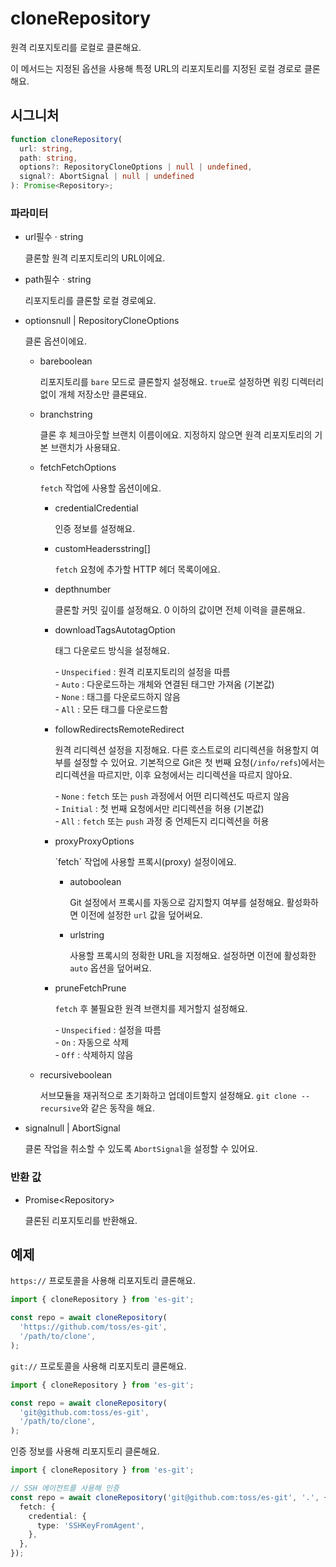 # cloneRepository

원격 리포지토리를 로컬로 클론해요.

이 메서드는 지정된 옵션을 사용해 특정 URL의 리포지토리를 지정된 로컬 경로로 클론해요.

## 시그니처

```ts
function cloneRepository(
  url: string,
  path: string,
  options?: RepositoryCloneOptions | null | undefined,
  signal?: AbortSignal | null | undefined
): Promise<Repository>;
```

### 파라미터

<ul class="param-ul">
  <li class="param-li param-li-root">
    <span class="param-name">url</span><span class="param-required">필수</span>&nbsp;·&nbsp;<span class="param-type">string</span>
    <br>
    <p class="param-description">
      클론할 원격 리포지토리의 URL이에요.
    </p>
  </li>
  <li class="param-li param-li-root">
    <span class="param-name">path</span><span class="param-required">필수</span>&nbsp;·&nbsp;<span class="param-type">string</span>
    <br>
    <p class="param-description">
      리포지토리를 클론할 로컬 경로예요.
    </p>
  </li>
  <li class="param-li param-li-root">
    <span class="param-name">options</span><span class="param-type">null | RepositoryCloneOptions</span>
    <br>
    <p class="param-description">
      클론 옵션이에요.
    </p>
    <ul class="param-ul">
      <li class="param-li">
        <span class="param-name">bare</span><span class="param-type">boolean</span>
        <br>
        <p class="param-description">
          리포지토리를 <code>bare</code> 모드로 클론할지 설정해요.  
          <code>true</code>로 설정하면 워킹 디렉터리 없이 개체 저장소만 클론돼요.
        </p>
      </li>
      <li class="param-li">
        <span class="param-name">branch</span><span class="param-type">string</span>
        <br>
        <p class="param-description">
          클론 후 체크아웃할 브랜치 이름이에요.  
          지정하지 않으면 원격 리포지토리의 기본 브랜치가 사용돼요.
        </p>
      </li>
      <li class="param-li">
        <span class="param-name">fetch</span><span class="param-type">FetchOptions</span>
        <br>
        <p class="param-description">
          <code>fetch</code> 작업에 사용할 옵션이에요.
        </p>
        <ul class="param-ul">
          <li class="param-li">
            <span class="param-name">credential</span><span class="param-type">Credential</span>
            <br>
            <p class="param-description">
              인증 정보를 설정해요.
            </p>
          </li>
          <li class="param-li">
            <span class="param-name">customHeaders</span><span class="param-type">string[]</span>
            <br>
            <p class="param-description">
              <code>fetch</code> 요청에 추가할 HTTP 헤더 목록이에요.
            </p>
          </li>
          <li class="param-li">
            <span class="param-name">depth</span><span class="param-type">number</span>
            <br>
            <p class="param-description">클론할 커밋 깊이를 설정해요. 0 이하의 값이면 전체 이력을 클론해요.</p>
          </li>
          <li class="param-li">
            <span class="param-name">downloadTags</span><span class="param-type">AutotagOption</span>
            <br>
            <p class="param-description">
              태그 다운로드 방식을 설정해요.
            </p>
            <p class="param-description">
              - <code>Unspecified</code> : 원격 리포지토리의 설정을 따름<br>
              - <code>Auto</code> : 다운로드하는 개체와 연결된 태그만 가져옴 (기본값)<br>
              - <code>None</code> : 태그를 다운로드하지 않음<br>
              - <code>All</code> : 모든 태그를 다운로드함
            </p>
          </li>
<li class="param-li">
  <span class="param-name">followRedirects</span><span class="param-type">RemoteRedirect</span>
  <br>
  <p class="param-description">
    원격 리디렉션 설정을 지정해요.  
    다른 호스트로의 리디렉션을 허용할지 여부를 설정할 수 있어요.  
    기본적으로 Git은 첫 번째 요청(<code>/info/refs</code>)에서는 리디렉션을 따르지만,  
    이후 요청에서는 리디렉션을 따르지 않아요.
  </p>
  <p class="param-description">
    - <code>None</code> : <code>fetch</code> 또는 <code>push</code> 과정에서 어떤 리디렉션도 따르지 않음<br>
    - <code>Initial</code> : 첫 번째 요청에서만 리디렉션을 허용 (기본값)<br>
    - <code>All</code> : <code>fetch</code> 또는 <code>push</code> 과정 중 언제든지 리디렉션을 허용
  </p>
</li>
<li class="param-li">
  <span class="param-name">proxy</span><span class="param-type">ProxyOptions</span>
  <br>
  <p class="param-description">
    `fetch` 작업에 사용할 프록시(proxy) 설정이에요.
  </p>
  <ul class="param-ul">
    <li class="param-li">
      <span class="param-name">auto</span><span class="param-type">boolean</span>
      <br>
      <p class="param-description">
        Git 설정에서 프록시를 자동으로 감지할지 여부를 설정해요.  
        활성화하면 이전에 설정한 <code>url</code> 값을 덮어써요.
      </p>
    </li>
    <li class="param-li">
      <span class="param-name">url</span><span class="param-type">string</span>
      <br>
      <p class="param-description">
        사용할 프록시의 정확한 URL을 지정해요.  
        설정하면 이전에 활성화한 <code>auto</code> 옵션을 덮어써요.
      </p>
    </li>
  </ul>
</li>
          <li class="param-li">
            <span class="param-name">prune</span><span class="param-type">FetchPrune</span>
            <br>
            <p class="param-description">
              <code>fetch</code> 후 불필요한 원격 브랜치를 제거할지 설정해요.
            </p>
            <p class="param-description">
              - <code>Unspecified</code> : 설정을 따름<br>
              - <code>On</code> : 자동으로 삭제<br>
              - <code>Off</code> : 삭제하지 않음
            </p>
          </li>
        </ul>
      </li>
      <li class="param-li">
        <span class="param-name">recursive</span><span class="param-type">boolean</span>
        <br>
        <p class="param-description">
          서브모듈을 재귀적으로 초기화하고 업데이트할지 설정해요.  
          <code>git clone --recursive</code>와 같은 동작을 해요.
        </p>
      </li>
    </ul>
  </li>
  <li class="param-li param-li-root">
    <span class="param-name">signal</span><span class="param-type">null | AbortSignal</span>
    <br>
    <p class="param-description">
      클론 작업을 취소할 수 있도록 <code>AbortSignal</code>을 설정할 수 있어요.
    </p>
  </li>
</ul>

### 반환 값

<ul class="param-ul">
  <li class="param-li param-li-root">
    <span class="param-type">Promise&lt;Repository&gt;</span>
    <br>
    <p class="param-description">클론된 리포지토리를 반환해요.</p>
  </li>
</ul>

## 예제

`https://` 프로토콜을 사용해 리포지토리 클론해요.

```ts
import { cloneRepository } from 'es-git';

const repo = await cloneRepository(
  'https://github.com/toss/es-git',
  '/path/to/clone',
);
```

`git://` 프로토콜을 사용해 리포지토리 클론해요.

```ts
import { cloneRepository } from 'es-git';

const repo = await cloneRepository(
  'git@github.com:toss/es-git',
  '/path/to/clone',
);
```

인증 정보를 사용해 리포지토리 클론해요.

```ts
import { cloneRepository } from 'es-git';

// SSH 에이전트를 사용해 인증
const repo = await cloneRepository('git@github.com:toss/es-git', '.', {
  fetch: {
    credential: {
      type: 'SSHKeyFromAgent',
    },
  },
});
```
